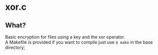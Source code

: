 # xor.c

## What?
Basic encryption for files using a key and the xor operator.  
A Makefile is provided if you want to compile just use `$ make` in the base directory;
